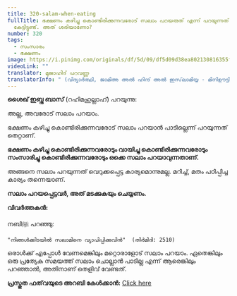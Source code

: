 ```yaml
---
title: 320-salam-when-eating
fullTitle: ഭക്ഷണം കഴിച്ചു കൊണ്ടിരിക്കുന്നവരോട് സലാം പറയരുത് എന്ന് പറയുന്നത്
  കേട്ടിട്ടുണ്ട്. അത് ശരിയാണോ?
number: 320
tags:
  - സംസാരം
  - ഭക്ഷണം
image: https://i.pinimg.com/originals/df/5d/09/df5d09d38ea802130816355f61f5e4a9.jpg
videoLink: ""
translator: മുജാഹിദ് പറവണ്ണ
translatorInfo: " (വിദ്യാർത്ഥി, ജാമിഅ അൽ ഹിന്ദ് അൽ ഇസ്‌ലാമിയ്യ - മിനിഊട്ടി)"
---
```

**ശൈഖ് ഇബ്നു ബാസ്** (റഹിമഹുല്ലാഹ്) പറയുന്നു: 

അല്ല, അവരോട് സലാം പറയാം.

ഭക്ഷണം കഴിച്ചു കൊണ്ടിരിക്കുന്നവരോട് സലാം പറയാൻ പാടില്ലെന്ന് പറയുന്നത് തെറ്റാണ്. 

**ഭക്ഷണം കഴിച്ചു കൊണ്ടിരിക്കുന്നവരോടും വായിച്ചു കൊണ്ടിരിക്കുന്നവരോടും സംസാരിച്ചു കൊണ്ടിരിക്കുന്നവരോടും ഒക്കെ സലാം പറയാവുന്നതാണ്.** 

അങ്ങനെ സലാം പറയുന്നത് വെറുക്കപ്പെട്ട കാര്യമൊന്നുമല്ല. മറിച്ച്, മതം പഠിപ്പിച്ച കാര്യം തന്നെയാണ്.

**സലാം പറയപ്പെട്ടവർ, അത് മടക്കുകയും ചെയ്യണം.** 

**വിവർത്തകൻ:**

നബിﷺ പറഞ്ഞു: 

`"നിങ്ങൾക്കിടയിൽ സലാമിനെ വ്യാപിപ്പിക്കുവിൻ" 
 (തിർമിദി: 2510)`

ഒരാൾക്ക് എപ്പോൾ വേണമെങ്കിലും മറ്റൊരാളോട് സലാം പറയാം. ഏതെങ്കിലും ഒരു പ്രത്യേക സമയത്ത് സലാം ചൊല്ലാൻ പാടില്ല എന്ന് ആരെങ്കിലും പറഞ്ഞാൽ, അതിനാണ് തെളിവ് വേണ്ടത്. 

**പ്രസ്തുത ഫത്‌വയുടെ അറബി കേൾക്കാൻ:** 
[Click here](https://bit.ly/2X4S0oK)